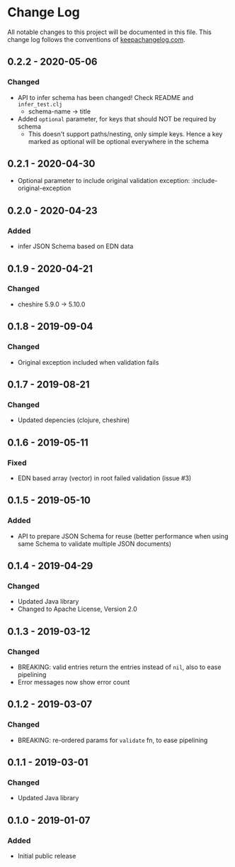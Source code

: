 # Change Log

All notable changes to this project will be documented in this file. This change log follows the conventions of [keepachangelog.com](http://keepachangelog.com/).

## 0.2.2 - 2020-05-06

### Changed
- API to infer schema has been changed! Check README and `infer_test.clj`
  - schema-name -> title
- Added `optional` parameter, for keys that should NOT be required by schema
  - This doesn't support paths/nesting, only simple keys. Hence a key marked as optional will be optional everywhere in the schema

## 0.2.1 - 2020-04-30

- Optional parameter to include original validation exception: :include-original-exception

## 0.2.0 - 2020-04-23

### Added

- infer JSON Schema based on EDN data

## 0.1.9 - 2020-04-21

### Changed
- cheshire 5.9.0 -> 5.10.0

## 0.1.8 - 2019-09-04

### Changed
- Original exception included when validation fails

## 0.1.7 - 2019-08-21

### Changed
- Updated depencies (clojure, cheshire)

## 0.1.6 - 2019-05-11

### Fixed
- EDN based array (vector) in root failed validation (issue #3)

## 0.1.5 - 2019-05-10

### Added
- API to prepare JSON Schema for reuse
  (better performance when using same Schema to validate multiple JSON documents)
  
## 0.1.4 - 2019-04-29

### Changed
- Updated Java library
- Changed to Apache License, Version 2.0
	
## 0.1.3 - 2019-03-12

### Changed
- BREAKING: valid entries return the entries instead of `nil`, also to ease pipelining
- Error messages now show error count

## 0.1.2 - 2019-03-07

### Changed
- BREAKING: re-ordered params for `validate` fn, to ease pipelining

## 0.1.1 - 2019-03-01

### Changed
- Updated Java library

## 0.1.0 - 2019-01-07

### Added
- Initial public release

[0.2.2]: https://github.com/luposlip/json-schema/compare/0.2.1...0.2.2
[0.2.1]: https://github.com/luposlip/json-schema/compare/0.2.0...0.2.1
[0.2.0]: https://github.com/luposlip/json-schema/compare/0.1.9...0.2.0
[0.1.9]: https://github.com/luposlip/json-schema/compare/0.1.8...0.1.9
[0.1.8]: https://github.com/luposlip/json-schema/compare/0.1.7...0.1.8
[0.1.7]: https://github.com/luposlip/json-schema/compare/0.1.6...0.1.7
[0.1.6]: https://github.com/luposlip/json-schema/compare/0.1.5...0.1.6
[0.1.5]: https://github.com/luposlip/json-schema/compare/0.1.4...0.1.5
[0.1.4]: https://github.com/luposlip/json-schema/compare/0.1.3...0.1.4
[0.1.3]: https://github.com/luposlip/json-schema/compare/0.1.2...0.1.3
[0.1.2]: https://github.com/luposlip/json-schema/compare/0.1.1...0.1.2
[0.1.1]: https://github.com/luposlip/json-schema/compare/0.1.0...0.1.1

